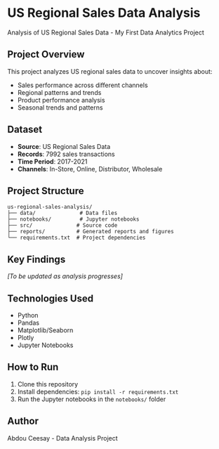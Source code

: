 # US Regional Sales Data Analysis
Analysis of US Regional Sales Data - My First Data Analytics Project

## Project Overview
This project analyzes US regional sales data to uncover insights about:
- Sales performance across different channels
- Regional patterns and trends
- Product performance analysis
- Seasonal trends and patterns

## Dataset
- **Source**: US Regional Sales Data
- **Records**: 7992 sales transactions
- **Time Period**: 2017-2021
- **Channels**: In-Store, Online, Distributor, Wholesale

## Project Structure
```
us-regional-sales-analysis/
├── data/              # Data files
├── notebooks/         # Jupyter notebooks
├── src/              # Source code
├── reports/          # Generated reports and figures
└── requirements.txt  # Project dependencies
```

## Key Findings
*[To be updated as analysis progresses]*

## Technologies Used
- Python
- Pandas
- Matplotlib/Seaborn
- Plotly
- Jupyter Notebooks

## How to Run
1. Clone this repository
2. Install dependencies: `pip install -r requirements.txt`
3. Run the Jupyter notebooks in the `notebooks/` folder

## Author
Abdou Ceesay - Data Analysis Project